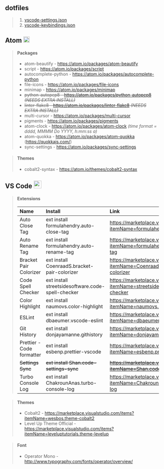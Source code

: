 ## dotfiles

> 1. [vscode-settings.json](https://github.com/nicksocha/dotfiles/blob/master/vscode-keybindings.json)
> 2. [vscode-keybindings.json](https://github.com/nicksocha/dotfiles/blob/master/vscode-settings.json)

## Atom <img src="https://assets-cdn.github.com/images/icons/emoji/atom.png"  width="20" height="20">

> #### Packages
>
> - atom-beautify - https://atom.io/packages/atom-beautify
> - script - https://atom.io/packages/script
> - autocomplete-python - https://atom.io/packages/autocomplete-python
> - file-icons - https://atom.io/packages/file-icons
> - minimap - https://atom.io/packages/minimap
> - ~~python-autopep8 - https://atom.io/packages/python-autopep8 *(NEEDS EXTRA INSTALL)*~~
> - ~~linter-flake8 - https://atom.io/packages/linter-flake8 *(NEEDS EXTRA INSTALL)*~~
> - multi-cursor - https://atom.io/packages/multi-cursor
> - pigments - https://atom.io/packages/pigments
> - atom-clock - https://atom.io/packages/atom-clock *(time format = dddd, MMMM Do YYYY, h:mm:ss a)*
> - atom-quokka - https://atom.io/packages/atom-quokka (https://quokkajs.com/)
> - sync-settings - https://atom.io/packages/sync-settings

> #### Themes
>
> - cobalt2-syntax - https://atom.io/themes/cobalt2-syntax

## VS Code <img src="https://user-images.githubusercontent.com/66894/35516274-a74fd78c-050b-11e8-9e6e-b104c06dd9bc.png"  width="25" height="25">

> #### Extensions
>
> | Name | Install | Link |
> | :--- |:---| :---|
> | Auto Close Tag | ext install formulahendry.auto-close-tag | https://marketplace.visualstudio.com/items?itemName=formulahendry.auto-close-tag
> | Auto Rename Tag | ext install formulahendry.auto-rename-tag | https://marketplace.visualstudio.com/items?itemName=formulahendry.auto-rename-tag
> | Bracket Pair Colorizer | ext install CoenraadS.bracket-pair-colorizer | https://marketplace.visualstudio.com/items?itemName=CoenraadS.bracket-pair-colorizer
> | Code Spell Checker | ext install streetsidesoftware.code-spell-checker | https://marketplace.visualstudio.com/items?itemName=streetsidesoftware.code-spell-checker |
> | Color Highlight | ext install naumovs.color-highlight | https://marketplace.visualstudio.com/items?itemName=naumovs.color-highlight |
> | ESLint | ext install dbaeumer.vscode-eslint | https://marketplace.visualstudio.com/items?itemName=dbaeumer.vscode-eslint |
> | Git History | ext install donjayamanne.githistory | https://marketplace.visualstudio.com/items?itemName=donjayamanne.githistory |
> | Prettier - Code formatter | ext install esbenp.prettier-vscode | https://marketplace.visualstudio.com/items?itemName=esbenp.prettier-vscode |
> | ~~Settings Sync~~ | ~~ext install Shan.code-settings-sync~~ | ~~https://marketplace.visualstudio.com/items?itemName=Shan.code-settings-sync~~ |
> | Turbo Console Log | ext install ChakrounAnas.turbo-console-log | https://marketplace.visualstudio.com/items?itemName=ChakrounAnas.turbo-console-log |

<!-- > |  |  |  | -->

> #### Themes
>
> - Cobalt2 - https://marketplace.visualstudio.com/items?itemName=wesbos.theme-cobalt2
> - Level Up Theme Official - https://marketplace.visualstudio.com/items?itemName=leveluptutorials.theme-levelup


> #### Font
> - Operator Mono - http://www.typography.com/fonts/operator/overview/